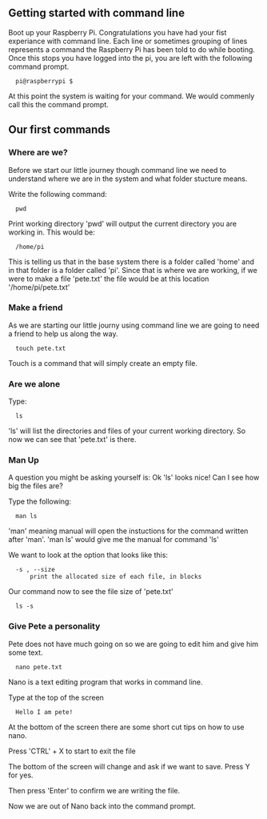 ## Getting started with command line

Boot up your Raspberry Pi. Congratulations you have had your fist experiance with command line. Each line or sometimes grouping of lines represents a command the Raspberry Pi has been told to do while booting. Once this stops you have logged into the pi, you are left with the following command prompt.

```shell
  pi@raspberrypi $
```

At this point the system is waiting for your command. We would commenly call this the command prompt.

## Our first commands

### Where are we?

Before we start our little journey though command line we need to understand where we are in the system and what folder stucture means.

Write the following command:

```shell
  pwd
```

Print working directory 'pwd' will output the current directory you are working in. This would be:

```shell
  /home/pi
```

This is telling us that in the base system there is a folder called 'home' and in that folder is a folder called 'pi'. Since that is where we are working, if we were to make a file 'pete.txt' the file would be at this location '/home/pi/pete.txt'

### Make a friend 

As we are starting our little journy using command line we are going to need a friend to help us along the way.

```shell
  touch pete.txt
```

Touch is a command that will simply create an empty file. 

### Are we alone

Type: 

```shell
  ls
```
'ls' will list the directories and files of your current working directory. So now we can see that 'pete.txt' is there.

### Man Up

A question you might be asking yourself is: Ok 'ls' looks nice! Can I see how big the files are?

Type the following:

```shell
  man ls
```
'man' meaning manual will open the instuctions for the command written after 'man'. 'man ls' would give me the manual for command 'ls'

We want to look at the option that looks like this:

```shell
  -s , --size
      print the allocated size of each file, in blocks
```

Our command now to see the file size of 'pete.txt' 

```shell
  ls -s 
```

### Give Pete a personality 

Pete does not have much going on so we are going to edit him and give him some text.

```shell
  nano pete.txt
```

Nano is a text editing program that works in command line.

Type at the top of the screen 

```shell
  Hello I am pete!
```

At the bottom of the screen there are some short cut tips on how to use nano. 

Press 'CTRL' + X to start to exit the file 

The bottom of the screen will change and ask if we want to save. Press Y for yes.

Then press 'Enter' to confirm we are writing the file.

Now we are out of Nano back into the command prompt.
